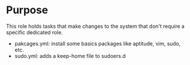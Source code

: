 # Purpose
This role holds tasks that make changes to the system that don't require a specific dedicated role.

* pakcages.yml: install some basics packages like aptitude, vim, sudo, etc.
* sudo.yml: adds a keep-home file to sudoers.d
